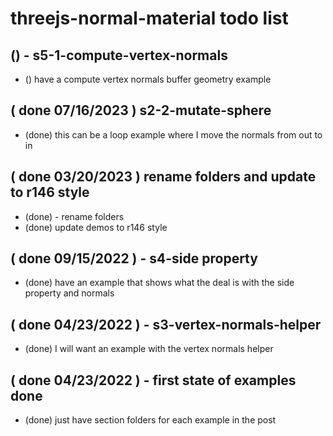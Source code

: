 # threejs-normal-material todo list

<!-- COMPUTE VERTEX NORMALS SECTION -->

## () - s5-1-compute-vertex-normals
* () have a compute vertex normals buffer geometry example

<!-- MUTATE SECTION -->



<!-- BASIC SECTION -->

<!-- DONE -->

## ( done 07/16/2023 ) s2-2-mutate-sphere
* (done) this can be a loop example where I move the normals from out to in

## ( done 03/20/2023 ) rename folders and update to r146 style
* (done) - rename folders
* (done) update demos to r146 style

## ( done 09/15/2022 ) - s4-side property
* (done) have an example that shows what the deal is with the side property and normals

## ( done 04/23/2022 ) - s3-vertex-normals-helper
* (done) I will want an example with the vertex normals helper

## ( done 04/23/2022 ) - first state of examples done
* (done) just have section folders for each example in the post

